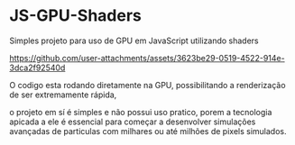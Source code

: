 # JS-GPU-Shaders
Simples projeto para uso de GPU em JavaScript utilizando shaders


https://github.com/user-attachments/assets/3623be29-0519-4522-914e-3dca2f92540d


O codigo esta rodando diretamente na GPU, possibilitando a renderização de ser extremamente rápida, 

o projeto em sí é simples e não possui uso pratico, porem a tecnologia apicada a ele é essencial para começar a desenvolver simulações avançadas de particulas com milhares ou até milhões de pixels simulados.
